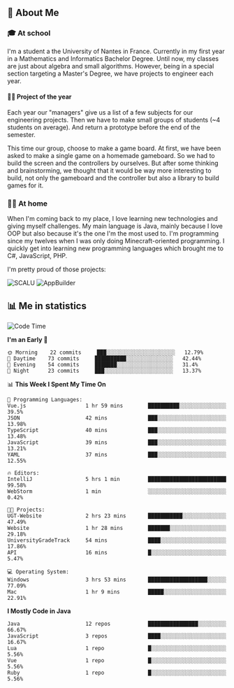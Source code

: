 ## 👀 About Me

### 🎓 At school

I'm a student a the University of Nantes in France. Currently in my first year in a Mathematics and Informatics Bachelor Degree. Until now, my classes are just about algebra and small algorithms. However, being in a special section targeting a Master's Degree, we have projects to engineer each year. 

#### 🔧🔬 Project of the year

Each year our "managers" give us a list of a few subjects for our engineering projects. Then we have to make small groups of students (~4 students on average). And return a prototype before the end of the semester.

This time our group, choose to make a game board. At first, we have been asked to make a single game on a homemade gameboard. So we had to build the screen and the controllers by ourselves. 
But after some thinking and brainstorming, we thought that it would be way more interesting to build, not only the gameboard and the controller but also a library to build games for it.

### 👨‍💻 At home

When I'm coming back to my place, I love learning new technologies and giving myself challenges. My main language is Java, mainly because I love OOP but also because it's the one I'm the most used to. I'm programming since my twelves when I was only doing Minecraft-oriented programming.  I quickly get into learning new programming languages which brought me to C#, JavaScript, PHP. 

I'm pretty proud of those projects:

![SCALU](https://github-readme-stats.vercel.app/api/pin?username=renardfute&repo=SCALU)
![AppBuilder](https://github-readme-stats.vercel.app/api/pin?username=pulsedev2&repo=AppBuilder)

## 📊 Me in statistics
<!--START_SECTION:waka-->
![Code Time](http://img.shields.io/badge/Code%20Time-30%20hrs-blue)

**I'm an Early 🐤** 

```text
🌞 Morning    22 commits     ███░░░░░░░░░░░░░░░░░░░░░░   12.79% 
🌆 Daytime    73 commits     ██████████░░░░░░░░░░░░░░░   42.44% 
🌃 Evening    54 commits     ███████░░░░░░░░░░░░░░░░░░   31.4% 
🌙 Night      23 commits     ███░░░░░░░░░░░░░░░░░░░░░░   13.37%

```


📊 **This Week I Spent My Time On** 

```text
💬 Programming Languages: 
Vue.js                   1 hr 59 mins        ██████████░░░░░░░░░░░░░░░   39.5% 
JSON                     42 mins             ███░░░░░░░░░░░░░░░░░░░░░░   13.98% 
TypeScript               40 mins             ███░░░░░░░░░░░░░░░░░░░░░░   13.48% 
JavaScript               39 mins             ███░░░░░░░░░░░░░░░░░░░░░░   13.21% 
YAML                     37 mins             ███░░░░░░░░░░░░░░░░░░░░░░   12.55%

🔥 Editors: 
IntelliJ                 5 hrs 1 min         █████████████████████████   99.58% 
WebStorm                 1 min               ░░░░░░░░░░░░░░░░░░░░░░░░░   0.42%

🐱‍💻 Projects: 
UGT-Website              2 hrs 23 mins       ███████████░░░░░░░░░░░░░░   47.49% 
Website                  1 hr 28 mins        ███████░░░░░░░░░░░░░░░░░░   29.18% 
UniversityGradeTrack     54 mins             ████░░░░░░░░░░░░░░░░░░░░░   17.86% 
API                      16 mins             █░░░░░░░░░░░░░░░░░░░░░░░░   5.47%

💻 Operating System: 
Windows                  3 hrs 53 mins       ███████████████████░░░░░░   77.09% 
Mac                      1 hr 9 mins         █████░░░░░░░░░░░░░░░░░░░░   22.91%

```

**I Mostly Code in Java** 

```text
Java                     12 repos            ████████████████░░░░░░░░░   66.67% 
JavaScript               3 repos             ████░░░░░░░░░░░░░░░░░░░░░   16.67% 
Lua                      1 repo              █░░░░░░░░░░░░░░░░░░░░░░░░   5.56% 
Vue                      1 repo              █░░░░░░░░░░░░░░░░░░░░░░░░   5.56% 
Ruby                     1 repo              █░░░░░░░░░░░░░░░░░░░░░░░░   5.56%

```



<!--END_SECTION:waka-->
